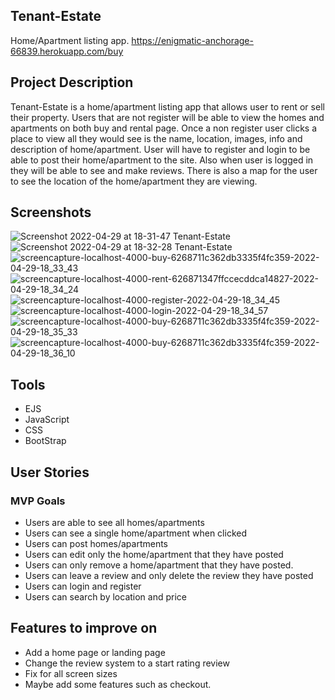 ## Tenant-Estate
Home/Apartment listing app.
https://enigmatic-anchorage-66839.herokuapp.com/buy

## Project Description
Tenant-Estate is a home/apartment listing app that allows user to rent or sell their property. 
Users that are not register will be able to view the homes and apartments on both buy and rental page. 
Once a non register user clicks a place to view all they would see is the name, location, images, info and description of home/apartment. 
User will have to register and login to be able to post their home/apartment to the site. 
Also when user is logged in they will be able to see and make reviews. 
There is also a map for the user to see the location of the home/apartment they are viewing.

## Screenshots
![Screenshot 2022-04-29 at 18-31-47 Tenant-Estate](https://user-images.githubusercontent.com/84602714/166077652-d2c89dbb-01fd-4dd6-8383-5c66f34e90f6.png)
![Screenshot 2022-04-29 at 18-32-28 Tenant-Estate](https://user-images.githubusercontent.com/84602714/166077674-9330ecef-98a4-4174-9a22-5339ba4a771f.png)
![screencapture-localhost-4000-buy-6268711c362db3335f4fc359-2022-04-29-18_33_43](https://user-images.githubusercontent.com/84602714/166077716-f24062a8-4f69-4747-ae1f-4012cf5d6e41.png)
![screencapture-localhost-4000-rent-626871347ffccecddca14827-2022-04-29-18_34_24](https://user-images.githubusercontent.com/84602714/166077753-e999d3a6-fc9d-415c-b6a4-62ac55bcb650.png)
![screencapture-localhost-4000-register-2022-04-29-18_34_45](https://user-images.githubusercontent.com/84602714/166077788-97db90b6-687b-4014-b825-0b8e6f270cf6.png)
![screencapture-localhost-4000-login-2022-04-29-18_34_57](https://user-images.githubusercontent.com/84602714/166077799-9feb47b9-d4ba-492e-95d6-19d490f1a775.png)
![screencapture-localhost-4000-buy-6268711c362db3335f4fc359-2022-04-29-18_35_33](https://user-images.githubusercontent.com/84602714/166077829-1b415502-7b63-4157-9d3a-02ede07dbbe2.png)
![screencapture-localhost-4000-buy-6268711c362db3335f4fc359-2022-04-29-18_36_10](https://user-images.githubusercontent.com/84602714/166077850-852a66dc-7b18-42ea-a93d-7e1cc0312866.png)

## Tools
- EJS
- JavaScript
- CSS
- BootStrap

## User Stories
### MVP Goals
- Users are able to see all homes/apartments
- Users can see a single home/apartment when clicked
- Users can post homes/apartments
- Users can edit only the home/apartment that they have posted
- Users can only remove a home/apartment that they have posted.
- Users can leave a review and only delete the review they have posted
- Users can login and register
- Users can search by location and price

## Features to improve on
- Add a home page or landing page
- Change the review system to a start rating review
- Fix for all screen sizes
- Maybe add some features such as checkout.
